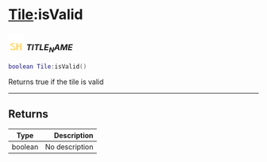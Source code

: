 # [Tile](../tile/README.md):isValid

### <img src="../../.gitbook/assets/shared.png" width="32" height="32" /> $TITLE_NAME$

```lua
boolean Tile:isValid()
```

Returns true if the tile is valid<br>

-----------------
## Returns

| Type   | Description |
| ------ | ----------: |
| boolean | No description |
